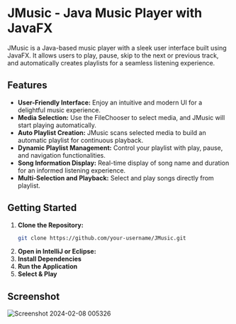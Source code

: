 # JMusic - Java Music Player with JavaFX

JMusic is a Java-based music player with a sleek user interface built using JavaFX. It allows users to play, pause, skip to the next or previous track, and automatically creates playlists for a seamless listening experience.

## Features

- **User-Friendly Interface:** Enjoy an intuitive and modern UI for a delightful music experience.
- **Media Selection:** Use the FileChooser to select media, and JMusic will start playing automatically.
- **Auto Playlist Creation:** JMusic scans selected media to build an automatic playlist for continuous playback.
- **Dynamic Playlist Management:** Control your playlist with play, pause, and navigation functionalities.
- **Song Information Display:** Real-time display of song name and duration for an informed listening experience.
- **Multi-Selection and Playback:** Select and play songs directly from playlist.

## Getting Started

1. **Clone the Repository:**
   ```bash
   git clone https://github.com/your-username/JMusic.git
   
2. **Open in IntelliJ or Eclipse:**
3. **Install Dependencies**
5. **Run the Application**
6. **Select & Play**

## Screenshot

![Screenshot 2024-02-08 005326](https://github.com/TGDRangaka/Music-Player-Java/assets/122887539/9d5a2fa6-e6d5-4b8f-bd3d-5d8936f5cc0e)
